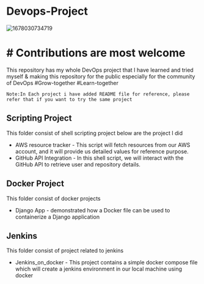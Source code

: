 # Devops-Project



![1678030734719](https://user-images.githubusercontent.com/86225331/223613174-dba3dd16-2f6b-46c6-a56f-e20e20902a42.jpeg)


# # Contributions are most welcome

This repository has my whole DevOps project that I have learned and tried myself & making this repository for the public especially for the community of DevOps #Grow-together #Learn-together

 ```Note:In Each project i have added README file for reference, please refer that if you want to try the same project```

## Scripting Project

This folder consist of shell scripting project below are the project I did

* AWS resource tracker - This script will fetch resources from our AWS account, and it will provide us detailed values for reference purpose.
* GitHub API Integration - In this shell script, we will interact with the GitHub API to retrieve user and repository details.

## Docker Project

This folder consist of docker projects

* Django App - demonstrated how a Docker file can be used to containerize a Django application

## Jenkins
This folder consist of project related to jenkins

- Jenkins_on_docker - This project contains a simple docker compose file which will create a jenkins environment in our local machine using docker
